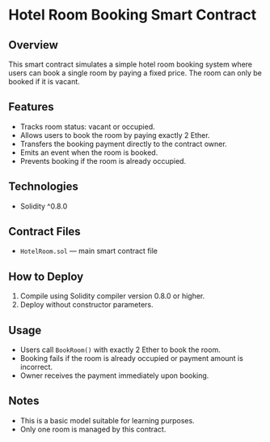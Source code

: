 # Hotel Room Booking Smart Contract

## Overview
This smart contract simulates a simple hotel room booking system where users can book a single room by paying a fixed price. The room can only be booked if it is vacant.

## Features
- Tracks room status: vacant or occupied.
- Allows users to book the room by paying exactly 2 Ether.
- Transfers the booking payment directly to the contract owner.
- Emits an event when the room is booked.
- Prevents booking if the room is already occupied.

## Technologies
- Solidity ^0.8.0

## Contract Files
- `HotelRoom.sol` — main smart contract file

## How to Deploy
1. Compile using Solidity compiler version 0.8.0 or higher.
2. Deploy without constructor parameters.

## Usage
- Users call `BookRoom()` with exactly 2 Ether to book the room.
- Booking fails if the room is already occupied or payment amount is incorrect.
- Owner receives the payment immediately upon booking.

## Notes
- This is a basic model suitable for learning purposes.
- Only one room is managed by this contract.
